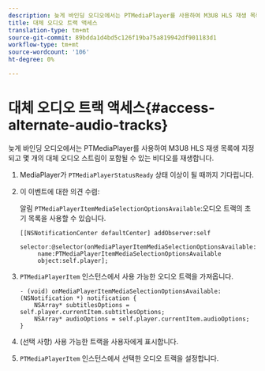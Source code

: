 ```yaml
---
description: 늦게 바인딩 오디오에서는 PTMediaPlayer를 사용하여 M3U8 HLS 재생 목록에 지정되고 몇 개의 대체 오디오 스트림이 포함될 수 있는 비디오를 재생합니다.
title: 대체 오디오 트랙 액세스
translation-type: tm+mt
source-git-commit: 89bdda1d4bd5c126f19ba75a819942df901183d1
workflow-type: tm+mt
source-wordcount: '106'
ht-degree: 0%

---
```



# 대체 오디오 트랙 액세스{#access-alternate-audio-tracks}

늦게 바인딩 오디오에서는 PTMediaPlayer를 사용하여 M3U8 HLS 재생 목록에 지정되고 몇 개의 대체 오디오 스트림이 포함될 수 있는 비디오를 재생합니다.

1. MediaPlayer가 `PTMediaPlayerStatusReady` 상태 이상이 될 때까지 기다립니다.
1. 이 이벤트에 대한 의견 수렴:

   알림 `PTMediaPlayerItemMediaSelectionOptionsAvailable`:오디오 트랙의 초기 목록을 사용할 수 있습니다.

   ```
   [[NSNotificationCenter defaultCenter] addObserver:self 
        selector:@selector(onMediaPlayerItemMediaSelectionOptionsAvailable:) 
        name:PTMediaPlayerItemMediaSelectionOptionsAvailable  
        object:self.player];
   ```

1. `PTMediaPlayerItem` 인스턴스에서 사용 가능한 오디오 트랙을 가져옵니다.

   ```
   - (void) onMediaPlayerItemMediaSelectionOptionsAvailable:(NSNotification *) notification { 
       NSArray* subtitlesOptions = self.player.currentItem.subtitlesOptions; 
       NSArray* audioOptions = self.player.currentItem.audioOptions; 
   }
   ```

1. (선택 사항) 사용 가능한 트랙을 사용자에게 표시합니다.
1. `PTMediaPlayerItem` 인스턴스에서 선택한 오디오 트랙을 설정합니다.
